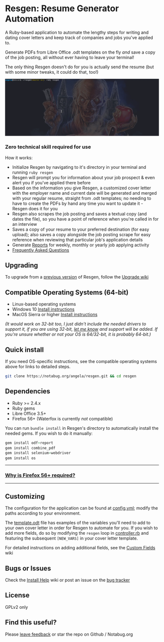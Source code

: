 # Resgen: Resume Generator Automation
A Ruby-based application to automate the lengthy steps for writing and dating cover letters and keep track of companies and jobs you've applied to.

Generate PDFs from Libre Office .odt templates on the fly *and* save a copy of the job posting, all without ever having to leave your terminal!

The only thing Resgen doesn't do for you is actually send the resume (but with some minor tweaks, it could do that, too!)

![Resgen in action](resgen.gif)

### Zero technical skill required for use
How it works:
- Initialize Resgen by navigating to it's directory in your terminal and running `ruby resgen`
- Resgen will prompt you for information about your job prospect &amp; even alert you if you've applied there before
- Based on the information you give Resgen, a customized cover letter with the employer name and current date will be generated and merged with your regular resume, straight from .odt templates; no needing to have to create the PDFs by hand any time you want to update it - Resgen does it for you
- Resgen also scrapes the job posting and saves a textual copy (and dates the  file), so you have a point of reference when you're called in for an interview
- Saves a copy of your resume to your preferred destination (for easy upload); also saves a copy alongside the job posting scrape for easy reference when reviewing that particular job's application details
- Generate [Reports](https://notabug.org/angela/resgen/wiki/Reports) for weekly, monthly or yearly job applying activity
- [Frequently Asked Questions](https://notabug.org/angela/resgen/wiki/FAQ)

## Upgrading
To upgrade from a [previous version](https://github.com/angela-d/resgen/blob/master/CHANGELOG.md) of Resgen, follow the [Upgrade wiki](https://notabug.org/angela/resgen/wiki/Upgrading)

## Compatible Operating Systems (64-bit)
- Linux-based operating systems
- Windows 10 [Install instructions](https://notabug.org/angela/resgen/wiki/Windows-Install)
- MacOS Sierra or higher [Install instructions](https://notabug.org/angela/resgen/wiki/Mac-Install)

*(It would work on 32-bit too, I just didn't include the needed drivers to support it, if you are using 32-bit, [let me know](https://notabug.org/angela/resgen/issues) and support will be added.  If you're unsure whether or not your OS is 64/32-bit, it is probably 64-bit.)*
## Quick install
If you need OS-specific instructions, see the compatible operating systems above for links to detailed steps.
```bash
git clone https://notabug.org/angela/resgen.git && cd resgen
```

## Dependencies

- Ruby >= 2.4.x
- Ruby gems
- Libre Office 3.5+
- Firefox 56+ (Waterfox is currently *not* compatible)

You can run `bundle install` in Resgen's directory to automatically install the needed gems.  If you wish to do it manually:

```ruby
gem install odf-report
gem install combine_pdf
gem install selenium-webdriver
gem install os
```

***
### [Why is Firefox 56+ required?](https://notabug.org/angela/resgen/wiki/Why-Firefox)

***

## Customizing
The configuration for the application can be found at [config.yml](config.yml); modify the paths according to your environment.

The [template.odt](templates/template.odt) file has examples of the variables you'll need to add to your own cover letter in order for Resgen to automate for you.  If you wish to add more fields, do so by modifying the `resgen` loop in [controller.rb](classes/controller.rb) and featuring the subsequent `[NEW_VARS]` in your cover letter template.

For detailed instructions on adding additional fields, see the [Custom Fields](https://notabug.org/angela/resgen/wiki/Custom-Fields) wiki

## Bugs or Issues
Check the [Install Help](https://notabug.org/angela/resgen/wiki/install-help) wiki or post an issue on the [bug tracker](https://notabug.org/angela/resgen/issues)

## License
GPLv2 only

## Find this useful?
Please [leave feedback](https://notabug.org/angela/resgen/issues) or star the repo on Github / Notabug.org

